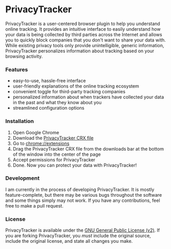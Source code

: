 # PrivacyTracker
PrivacyTracker is a user-centered browser plugin to help you understand online tracking. It provides an intuitive interface to easily understand how your data is being collected by third parties across the Internet and allows you to quickly block companies that you don't want to share your data with. While existing privacy tools only provide unintelligible, generic information, PrivacyTracker personalizes information about tracking based on your browsing activity.

### Features
- easy-to-use, hassle-free interface
- user-friendly explanations of the online tracking ecosystem
- convenient toggle for third-party tracking companies
- personalized information about when trackers have collected your data in the past and what they know about you
- streamlined configuration options

### Installation
1. Open Google Chrome
2. Download the [PrivacyTracker CRX file](https://github.com/fishdev/PrivacyTracker/releases/download/v0.4/PrivacyTracker.v0.4.crx)
3. Go to [chrome://extensions](chrome://extensions)
4. Drag the PrivacyTracker CRX file from the downloads bar at the bottom of the window into the center of the page
7. Accept permissions for PrivacyTracker
8. Done. Now you can protect your data with PrivacyTracker!

### Development
I am currently in the process of developing PrivacyTracker. It is mostly feature-complete, but there may be various bugs throughout the software and some things simply may not work. If you have any contributions, feel free to make a pull request.

### License
PrivacyTracker is available under the [GNU General Public License (v2)](https://tldrlegal.com/license/gnu-general-public-license-v2). If you are forking PrivacyTracker, you *must* include the original source, include the original license, and state all changes you make.
